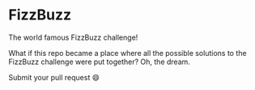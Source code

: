 # FizzBuzz
The world famous FizzBuzz challenge!

What if this repo became a place where all the possible solutions to the FizzBuzz challenge were put together?
Oh, the dream.

Submit your pull request 😄
